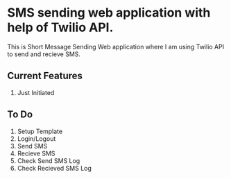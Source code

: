 # SMS sending web application with help of Twilio API. 
This is Short Message Sending Web application where I am using Twilio API to send and recieve SMS. 

## Current Features
1. Just Initiated 

## To Do
1. Setup Template
2. Login/Logout
3. Send SMS
4. Recieve SMS
5. Check Send SMS Log
6. Check Recieved SMS Log
